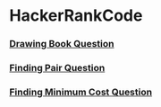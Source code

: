 # HackerRankCode
### [Drawing Book Question](https://www.hackerrank.com/challenges/drawing-book/problem)
### [Finding Pair Question](https://www.hackerrank.com/challenges/sock-merchant)
### [Finding Minimum Cost Question](https://practice.geeksforgeeks.org/problems/minimum-cost-of-ropes-1587115620/0)
